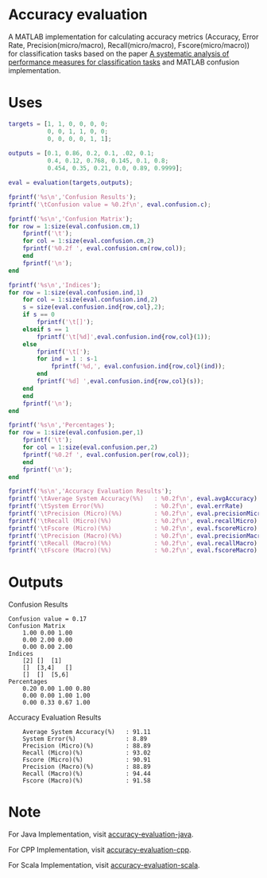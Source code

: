 # Accuracy evaluation
A MATLAB implementation for calculating accuracy metrics (Accuracy, Error Rate, Precision(micro/macro), Recall(micro/macro), Fscore(micro/macro)) for
 classification tasks based on the paper [A systematic analysis of performance measures for classification tasks](http://www.sciencedirect.com/science/article/pii/S0306457309000259) and MATLAB confusion implementation.


# Uses

```matlab
targets = [1, 1, 0, 0, 0, 0;
           0, 0, 1, 1, 0, 0;
           0, 0, 0, 0, 1, 1];
           
outputs = [0.1, 0.86, 0.2, 0.1, .02, 0.1;
           0.4, 0.12, 0.768, 0.145, 0.1, 0.8;
           0.454, 0.35, 0.21, 0.0, 0.89, 0.9999];

eval = evaluation(targets,outputs);

fprintf('%s\n','Confusion Results');
fprintf('\tConfusion value = %0.2f\n', eval.confusion.c);

fprintf('%s\n','Confusion Matrix');
for row = 1:size(eval.confusion.cm,1)
    fprintf('\t');
    for col = 1:size(eval.confusion.cm,2)
    fprintf('%0.2f ', eval.confusion.cm(row,col));
    end
    fprintf('\n');
end

fprintf('%s\n','Indices');
for row = 1:size(eval.confusion.ind,1)
    for col = 1:size(eval.confusion.ind,2)
    s = size(eval.confusion.ind{row,col},2);
    if s == 0
        fprintf('\t[]');
    elseif s == 1
        fprintf('\t[%d]',eval.confusion.ind{row,col}(1));
    else
        fprintf('\t[');
        for ind = 1 : s-1
            fprintf('%d,', eval.confusion.ind{row,col}(ind));
        end
        fprintf('%d] ',eval.confusion.ind{row,col}(s));
    end
    end
    fprintf('\n');
end

fprintf('%s\n','Percentages');
for row = 1:size(eval.confusion.per,1)
    fprintf('\t');
    for col = 1:size(eval.confusion.per,2)
    fprintf('%0.2f ', eval.confusion.per(row,col));
    end
    fprintf('\n');
end

fprintf('%s\n','Accuracy Evaluation Results');
fprintf('\tAverage System Accuracy(%%)   : %0.2f\n', eval.avgAccuracy)
fprintf('\tSystem Error(%%)              : %0.2f\n', eval.errRate)
fprintf('\tPrecision (Micro)(%%)         : %0.2f\n', eval.precisionMicro)
fprintf('\tRecall (Micro)(%%)            : %0.2f\n', eval.recallMicro)
fprintf('\tFscore (Micro)(%%)            : %0.2f\n', eval.fscoreMicro)
fprintf('\tPrecision (Macro)(%%)         : %0.2f\n', eval.precisionMacro)
fprintf('\tRecall (Macro)(%%)            : %0.2f\n', eval.recallMacro)
fprintf('\tFscore (Macro)(%%)            : %0.2f\n', eval.fscoreMacro)
```

# Outputs

Confusion Results

    Confusion value = 0.17
    Confusion Matrix
        1.00 0.00 1.00 
        0.00 2.00 0.00 
        0.00 0.00 2.00 
    Indices
        [2]	[]	[1]
        []	[3,4] 	[]
        []	[]	[5,6] 
    Percentages
        0.20 0.00 1.00 0.80 
        0.00 0.00 1.00 1.00 
        0.00 0.33 0.67 1.00 
Accuracy Evaluation Results

        Average System Accuracy(%)   : 91.11
        System Error(%)              : 8.89
        Precision (Micro)(%)         : 88.89
        Recall (Micro)(%)            : 93.02
        Fscore (Micro)(%)            : 90.91
        Precision (Macro)(%)         : 88.89
        Recall (Macro)(%)            : 94.44
        Fscore (Macro)(%)            : 91.58
# Note

For Java Implementation, visit [accuracy-evaluation-java](https://github.com/ashokpant/accuracy-evaluation-java.git).

For CPP Implementation, visit [accuracy-evaluation-cpp](https://github.com/ashokpant/accuracy-evaluation-cpp.git).

For Scala Implementation, visit [accuracy-evaluation-scala](https://github.com/ashokpant/accuracy-evaluation-scala.git).

